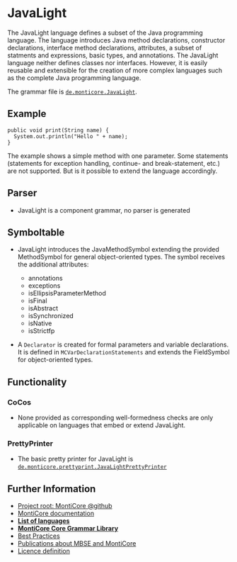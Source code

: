 <!-- (c) https://github.com/MontiCore/monticore -->

<!-- Beta-version: This is intended to become a MontiCore stable explanation. -->

# JavaLight
The JavaLight language defines a subset of the Java
programming language. The language introduces Java
method declarations, constructor declarations,
interface method declarations, attributes, a subset
of statments and expressions, basic types, and
annotations. The JavaLight language neither defines
classes nor interfaces. However, it is easily reusable
and extensible for the creation of more complex
languages such as the complete Java programming language.

The grammar file is [`de.monticore.JavaLight`][JavaLight].

## Example
```
public void print(String name) {
  System.out.println("Hello " + name);
}
```
The example shows a simple method with one parameter. Some statements 
(statements for exception handling, continue- and break-statement, etc.) are not
supported. But is it possible to extend the language accordingly.

## Parser
- JavaLight is a component grammar, no parser is generated

## Symboltable
- JavaLight introduces the JavaMethodSymbol extending the provided MethodSymbol
 for general object-oriented types.
 The symbol receives the additional attributes:
  - annotations
  - exceptions
  - isEllipsisParameterMethod
  - isFinal
  - isAbstract
  - isSynchronized
  - isNative
  - isStrictfp
  
 - A `Declarator` is created for formal parameters and variable declarations.
 It is defined in `MCVarDeclarationStatements` and extends the FieldSymbol for
 object-oriented types.
 
## Functionality
### CoCos
- None provided as corresponding well-formedness checks are only applicable on
languages that embed or extend JavaLight.

### PrettyPrinter
- The basic pretty printer for JavaLight is [`de.monticore.prettyprint.JavaLightPrettyPrinter`][PrettyPrinter]

[JavaLight]: https://git.rwth-aachen.de/monticore/monticore/-/blob/dev/monticore-grammar/src/main/grammars/de/monticore/JavaLight.mc4
[PrettyPrinter]: https://git.rwth-aachen.de/monticore/monticore/-/blob/dev/monticore-grammar/src/main/java/de/monticore/prettyprint/JavaLightPrettyPrinter.java


## Further Information

* [Project root: MontiCore @github](https://github.com/MontiCore/monticore)
* [MontiCore documentation](http://www.monticore.de/)
* [**List of languages**](https://github.com/MontiCore/monticore/blob/dev/docs/Languages.md)
* [**MontiCore Core Grammar Library**](https://github.com/MontiCore/monticore/blob/dev/monticore-grammar/src/main/grammars/de/monticore/Grammars.md)
* [Best Practices](https://github.com/MontiCore/monticore/blob/dev/docs/BestPractices.md)
* [Publications about MBSE and MontiCore](https://www.se-rwth.de/publications/)
* [Licence definition](https://github.com/MontiCore/monticore/blob/master/00.org/Licenses/LICENSE-MONTICORE-3-LEVEL.md)

